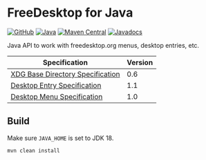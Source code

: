 # FreeDesktop for Java

[![GitHub](https://img.shields.io/github/license/petr-panteleyev/java-freedesktop)](LICENSE)
[![Java](https://img.shields.io/badge/Java-18-orange?logo=java)](https://jdk.java.net/18/)
[![Maven Central](http://img.shields.io/maven-central/v/org.panteleyev/freedesktop)](https://search.maven.org/search?q=g:org.panteleyev%20AND%20a:freedesktop)
[![Javadocs](http://www.javadoc.io/badge/org.panteleyev/freedesktop.svg)](http://www.javadoc.io/doc/org.panteleyev/freedesktop)

Java API to work with freedesktop.org menus, desktop entries, etc.

|Specification| Version |
|---|---------|
|[XDG Base Directory Specification](https://specifications.freedesktop.org/basedir-spec/basedir-spec-0.6.html)|0.6|
|[Desktop Entry Specification](https://specifications.freedesktop.org/desktop-entry-spec/desktop-entry-spec-1.1.html)|1.1|
|[Desktop Menu Specification](https://specifications.freedesktop.org/menu-spec/menu-spec-1.0.html)|1.0|

## Build

Make sure ```JAVA_HOME``` is set to JDK 18.

```shell script
mvn clean install
```
